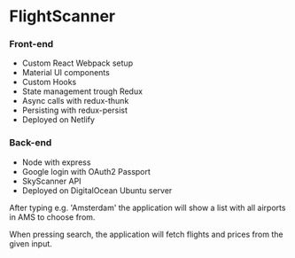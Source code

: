 # FlightScanner

### Front-end
* Custom React Webpack setup
* Material UI components
* Custom Hooks
* State management trough Redux
* Async calls with redux-thunk
* Persisting with redux-persist
* Deployed on Netlify

### Back-end
* Node with express
* Google login with OAuth2 Passport
* SkyScanner API
* Deployed on DigitalOcean Ubuntu server

After typing e.g. 'Amsterdam' the application will show a list with all airports in AMS to choose from.

When pressing search, the application will fetch flights and prices from the given input.
